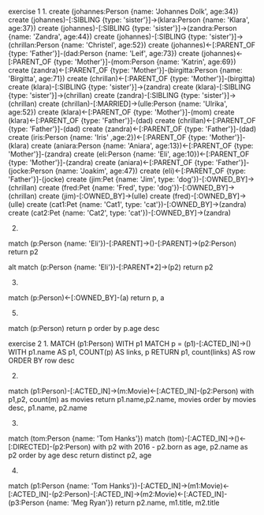 exercise 1
1.
create (johannes:Person {name: 'Johannes Dolk', age:34})
create (johannes)-[:SIBLING {type: 'sister'}]->(klara:Person {name: 'Klara', age:37})
create (johannes)-[:SIBLING {type: 'sister'}]->(zandra:Person {name: 'Zandra', age:44})
create (johannes)-[:SIBLING {type: 'sister'}]->(chrillan:Person {name: 'Christel', age:52})
create (johannes)<-[:PARENT_OF {type: 'Father'}]-(dad:Person {name: 'Leif', age:73})
create (johannes)<-[:PARENT_OF {type: 'Mother'}]-(mom:Person {name: 'Katrin', age:69})
create (zandra)<-[:PARENT_OF {type: 'Mother'}]-(birgitta:Person {name: 'Birgitta', age:71})
create (chrillan)<-[:PARENT_OF {type: 'Mother'}]-(birgitta)
create (klara)-[:SIBLING {type: 'sister'}]->(zandra)
create (klara)-[:SIBLING {type: 'sister'}]->(chrillan)
create (zandra)-[:SIBLING {type: 'sister'}]->(chrillan)
create (chrillan)-[:MARRIED]->(ulle:Person {name: 'Ulrika', age:52})
create (klara)<-[:PARENT_OF {type: 'Mother'}]-(mom)
create (klara)<-[:PARENT_OF {type: 'Father'}]-(dad)
create (chrillan)<-[:PARENT_OF {type: 'Father'}]-(dad)
create (zandra)<-[:PARENT_OF {type: 'Father'}]-(dad)
create (iris:Person {name: 'Iris' ,age:2})<-[:PARENT_OF {type: 'Mother'}]-(klara)
create (aniara:Person {name: 'Aniara', age:13})<-[:PARENT_OF {type: 'Mother'}]-(zandra)
create (eli:Person {name: 'Eli', age:10})<-[:PARENT_OF {type: 'Mother'}]-(zandra)
create (aniara)<-[:PARENT_OF {type: 'Father'}]-(jocke:Person {name: 'Joakim', age:47})
create (eli)<-[:PARENT_OF {type: 'Father'}]-(jocke)
create (jim:Pet {name: 'Jim', type: 'dog'})-[:OWNED_BY]->(chrillan)
create (fred:Pet {name: 'Fred', type: 'dog'})-[:OWNED_BY]->(chrillan)
create (jim)-[:OWNED_BY]->(ulle)
create (fred)-[:OWNED_BY]->(ulle)
create (cat1:Pet {name: 'Cat1', type: 'cat'})-[:OWNED_BY]->(zandra)
create (cat2:Pet {name: 'Cat2', type: 'cat'})-[:OWNED_BY]->(zandra)


2.
match (p:Person {name: 'Eli'})-[:PARENT]->()-[:PARENT]->(p2:Person)
return p2

alt
match (p:Person {name: 'Eli'})-[:PARENT*2]->(p2)
return p2

3.
match (p:Person)<-[:OWNED_BY]-(a) return p, a

5.
match (p:Person)
return p
order by p.age desc



exercise 2
1. 
MATCH (p1:Person)
WITH p1
MATCH p = (p1)-[:ACTED_IN]->()
WITH p1.name AS p1, COUNT(p) AS links, p
RETURN p1, count(links) AS row
ORDER BY row desc

2.
match (p1:Person)-[:ACTED_IN]->(m:Movie)<-[:ACTED_IN]-(p2:Person)
with p1,p2, count(m) as movies
return p1.name,p2.name, movies
order by movies desc, p1.name, p2.name 

3.
match (tom:Person {name: 'Tom Hanks'})
match (tom)-[:ACTED_IN]->()<-[:DIRECTED]-(p2:Person)
with p2
with 2016 - p2.born as age, p2.name as p2 
order by age desc
return distinct p2, age

4.
match (p1:Person {name: 'Tom Hanks'})-[:ACTED_IN]->(m1:Movie)<-[:ACTED_IN]-(p2:Person)-[:ACTED_IN]->(m2:Movie)<-[:ACTED_IN]-(p3:Person {name: 'Meg Ryan'})
return p2.name, m1.title, m2.title